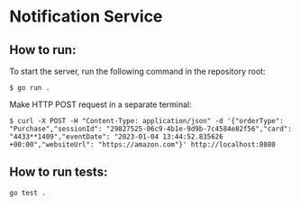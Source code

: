# Notification Service


## How to run:


To start the server, run the following command in the repository root:
```
$ go run .
```


Make HTTP POST request in a separate terminal:
```
$ curl -X POST -H "Content-Type: application/json" -d '{"orderType": "Purchase","sessionId": "29827525-06c9-4b1e-9d9b-7c4584e82f56","card": "4433**1409","eventDate": "2023-01-04 13:44:52.835626 +00:00","websiteUrl": "https://amazon.com"}' http://localhost:8080

```


## How to run tests:

```
go test .
```

